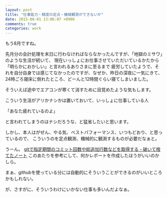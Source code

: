 ```yaml
---
layout: post
title: "仕事能力・精度の定点・機械観測ができないか"
date: 2015-08-01 13:06:07 +0900
comments: true
categories: work
---
```


もう8月ですね。

先月分の会計処理を末日に行わなければならなかったんですが、「地獄のミサワ」のような生活が続いて、
現在いっしょにお仕事させていただいているかたから「明らかにおかしい」と言われるありさまに至るまで
疲労していたようで、それを自分自身では感じてなかったのですが、なぜか、昨日の深夜に一気にきて、
24時ごろ寝床に倒れたところ、どーんと12時間ぐらい寝てしまいました。

そういえば途中でエアコンが寒くて消すために目覚めたような気もします。

こういう生活がアリかナシかは置いておいて、いっしょに仕事している人

「あなた疲れているのよ」

と言われてしまうのはナシだろうな、と猛省したいと思います。

しかし、本人はがぜん、やる気、ベストパフォーマンス、いつもどおり、と思っているので、
こういうのを定点観測、機械的に観測するものが必要だなぁと。


うーん。 [gitで指定期間のコミット回数や総追加行数などを取得する - 破いて捨てたノート](http://yachibit.hateblo.jp/entry/2014/03/04/233834) このあたりを参考にして、何かレポートを作成したほうがいいのかしら。

まぁ、githubを使っている分には自動的にそういうことができるのがいいところかもしれない。

が、さすがに、そういうわけにいかない仕事も多いんだよなぁ。
